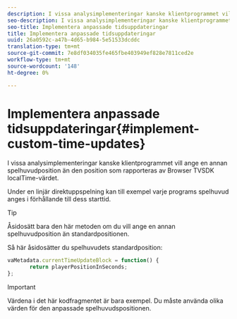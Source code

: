 ```yaml
---
description: I vissa analysimplementeringar kanske klientprogrammet vill ange en annan spelhuvudposition än den position som rapporteras av Browser TVSDK localTime-värdet.
seo-description: I vissa analysimplementeringar kanske klientprogrammet vill ange en annan spelhuvudposition än den position som rapporteras av Browser TVSDK localTime-värdet.
seo-title: Implementera anpassade tidsuppdateringar
title: Implementera anpassade tidsuppdateringar
uuid: 26a0592c-a47b-4d65-b984-5e51533dcddc
translation-type: tm+mt
source-git-commit: 7e8df034035fe465fbe403949ef828e7811ced2e
workflow-type: tm+mt
source-wordcount: '148'
ht-degree: 0%

---
```



# Implementera anpassade tidsuppdateringar{#implement-custom-time-updates}

I vissa analysimplementeringar kanske klientprogrammet vill ange en annan spelhuvudposition än den position som rapporteras av Browser TVSDK localTime-värdet.

Under en linjär direktuppspelning kan till exempel varje programs spelhuvud anges i förhållande till dess starttid.

>[!TIP]
>
>Åsidosätt bara den här metoden om du vill ange en annan spelhuvudposition än standardpositionen.

Så här åsidosätter du spelhuvudets standardposition:

```js
vaMetadata.currentTimeUpdateBlock = function() { 
       return playerPositionInSeconds; 
}; 
```

>[!IMPORTANT]
>
>Värdena i det här kodfragmentet är bara exempel. Du måste använda olika värden för den anpassade spelhuvudspositionen.

